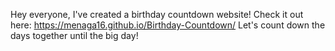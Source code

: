 Hey everyone, I've created a birthday countdown website! Check it out here: https://menaga16.github.io/Birthday-Countdown/ Let's count down the days together until the big day!
